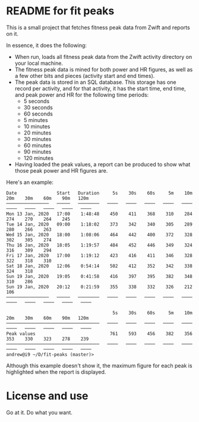 # README for fit peaks

This is a small project that fetches fitness peak data from Zwift and reports on it.

In essence, it does the following:

- When run, loads all fitness peak data from the Zwift activity directory on your local machine.
- The fitness peak data is mined for both power and HR figures, as well as a few other bits and pieces (activity start and end times).
- The peak data is stored in an SQL database. This storage has one record per activity, and for that activity, it has the start time, end time, and peak power and HR for the following time periods:
    - 5 seconds
    - 30 seconds
    - 60 seconds
    - 5 minutes
    - 10 minutes
    - 20 minutes
    - 30 minutes
    - 60 minutes
    - 90 minutes
    - 120 minutes
- Having loaded the peak values, a report can be produced to show what those peak power and HR figures are. 

Here's an example:

```
Date               Start   Duration     5s    30s    60s     5m    10m    20m    30m    60m    90m   120m
────────────────   ─────   ────────   ────   ────   ────   ────   ────   ────   ────   ────   ────   ────
Mon 13 Jan, 2020   17:00    1:48:48    450    411    368    310    284    274    270    264    245       
Tue 14 Jan, 2020   09:00    1:18:02    373    342    340    305    289    280    266    263              
Wed 15 Jan, 2020   18:00    1:08:06    464    442    400    372    328    302    305    274              
Thu 16 Jan, 2020   18:05    1:19:57    484    452    446    349    324    316    309    294              
Fri 17 Jan, 2020   17:00    1:19:12    423    416    411    346    328    322    318    310              
Sat 18 Jan, 2020   12:06    0:54:14    502    412    352    342    338    324    318                     
Sun 19 Jan, 2020   19:05    0:41:58    416    397    395    382    348    310    286                     
Sun 19 Jan, 2020   20:12    0:21:59    355    338    332    326    212    106                            
────────────────   ─────   ────────   ────   ────   ────   ────   ────   ────   ────   ────   ────   ────

                                        5s    30s    60s     5m    10m    20m    30m    60m    90m   120m
───────────────────────────────────   ────   ────   ────   ────   ────   ────   ────   ────   ────   ────
Peak values                            761    593    456    382    356    353    330    323    278    239
───────────────────────────────────   ────   ────   ────   ────   ────   ────   ────   ────   ────   ────
andrew@i9 ~/D/fit-peaks (master)> 
```

Although this example doesn't show it, the maximum figure for each peak is highlighted when the report is displayed.

# License and use

Go at it. Do what you want.
